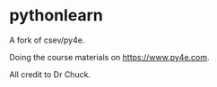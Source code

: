 # pythonlearn

A fork of csev/py4e.

Doing the course materials on https://www.py4e.com.

All credit to Dr Chuck.
